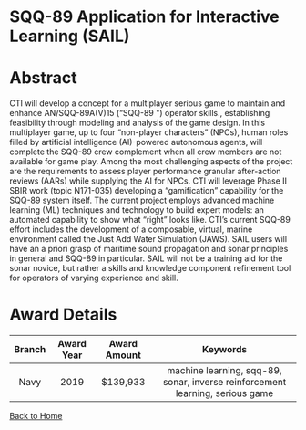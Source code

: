 
SQQ-89 Application for Interactive Learning (SAIL)
==================================================

# Abstract


CTI will develop a concept for a multiplayer serious game to maintain and enhance AN/SQQ-89A(V)15 (“SQQ-89 ") operator skills., establishing feasibility through modeling and analysis of the game design. In this multiplayer game, up to four “non-player characters” (NPCs), human roles filled by artificial intelligence (AI)-powered autonomous agents, will complete the SQQ-89 crew complement when all crew members are not available for game play. Among the most challenging aspects of the project are the requirements to assess player performance granular after-action reviews (AARs) while supplying the AI for NPCs. CTI will leverage Phase II SBIR work (topic N171-035) developing a “gamification” capability for the SQQ-89 system itself. The current project employs advanced machine learning (ML) techniques and technology to build expert models: an automated capability to show what “right” looks like. CTI’s current SQQ-89 effort includes the development of a composable, virtual, marine environment called the Just Add Water Simulation (JAWS). SAIL users will have an a priori grasp of maritime sound propagation and sonar principles in general and SQQ-89 in particular. SAIL will not be a training aid for the sonar novice, but rather a skills and knowledge component refinement tool for operators of varying experience and skill.  

# Award Details

|Branch|Award Year|Award Amount|Keywords|
| :---: | :---: | :---: | :---: |
|Navy|2019|$139,933|machine learning, sqq-89, sonar, inverse reinforcement learning, serious game|
  
  


[Back to Home](https://github.com/chrischow/dod_sbir_awards/Reports/JH/#2048)
